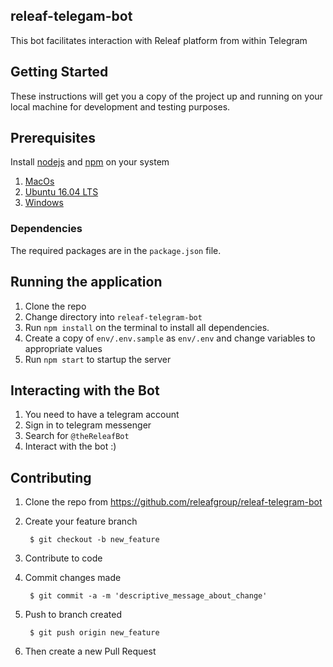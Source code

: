 ## releaf-telegam-bot
This bot facilitates interaction with Releaf platform from within Telegram

## Getting Started

These instructions will get you a copy of the project up and running on your local machine for development and testing purposes. 

## Prerequisites

Install [nodejs][1] and [npm][2] on your system


1. [MacOs][3]
2. [Ubuntu 16.04 LTS][4]
3. [Windows][5]

### Dependencies

The required packages are in the `package.json` file. 

## Running the application

1. Clone the repo
2. Change directory into `releaf-telegram-bot`
3. Run `npm install` on the terminal to install all dependencies.
4. Create a copy of `env/.env.sample` as `env/.env` and change variables to appropriate values
5. Run `npm start` to startup the server

## Interacting with the Bot
1. You need to have a telegram account
2. Sign in to telegram messenger
3. Search for `@theReleafBot`
4. Interact with the bot :)

## Contributing

1. Clone the repo from https://github.com/releafgroup/releaf-telegram-bot

2. Create your feature branch

        $ git checkout -b new_feature
    
3. Contribute to code

4. Commit changes made

        $ git commit -a -m 'descriptive_message_about_change'
    
5. Push to branch created

        $ git push origin new_feature
    
6. Then create a new Pull Request

[1]: https://nodejs.org/en/  "Node.js Official Site"
[2]: https://www.npmjs.com/ "NPM Official Site"
[3]: http://blog.teamtreehouse.com/install-node-js-npm-mac "teamtreehouse Blog"
[4]: https://www.digitalocean.com/community/tutorials/how-to-install-node-js-on-ubuntu-16-04 "Digital Ocean"
[5]: http://blog.teamtreehouse.com/install-node-js-npm-windows "team teamtreehouse blog"
